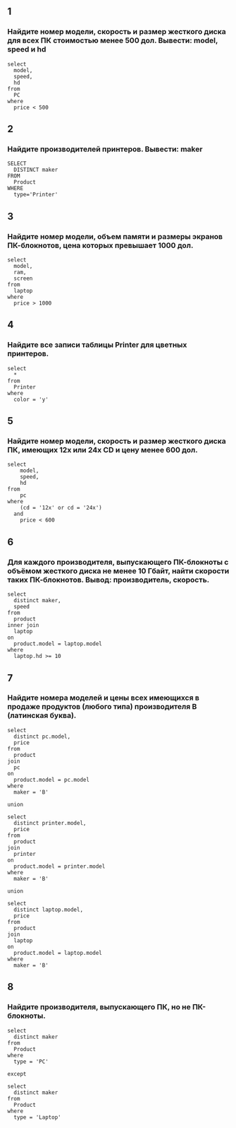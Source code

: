 ## 1
### Найдите номер модели, скорость и размер жесткого диска для всех ПК стоимостью менее 500 дол. Вывести: model, speed и hd

```
select 
  model, 
  speed, 
  hd
from 
  PC
where 
  price < 500
```

## 2 
### Найдите производителей принтеров. Вывести: maker

```
SELECT 
  DISTINCT maker
FROM 
  Product
WHERE 
  type='Printer'
```

## 3 
### Найдите номер модели, объем памяти и размеры экранов ПК-блокнотов, цена которых превышает 1000 дол.

```
select 
  model, 
  ram, 
  screen
from 
  laptop
where 
  price > 1000
```

## 4 
### Найдите все записи таблицы Printer для цветных принтеров.

```
select 
  * 
from 
  Printer 
where 
  color = 'y'
```

## 5 
### Найдите номер модели, скорость и размер жесткого диска ПК, имеющих 12x или 24x CD и цену менее 600 дол.

```
select 
    model, 
    speed, 
    hd 
from 
    pc
where 
    (cd = '12x' or cd = '24x') 
  and 
    price < 600
```

## 6 
### Для каждого производителя, выпускающего ПК-блокноты c объёмом жесткого диска не менее 10 Гбайт, найти скорости таких ПК-блокнотов. Вывод: производитель, скорость.

```
select 
  distinct maker,
  speed
from 
  product 
inner join 
  laptop 
on 
  product.model = laptop.model 
where 
  laptop.hd >= 10
```

## 7 
### Найдите номера моделей и цены всех имеющихся в продаже продуктов (любого типа) производителя B (латинская буква).

```
select 
  distinct pc.model,
  price 
from 
  product 
join 
  pc 
on 
  product.model = pc.model
where 
  maker = 'B'

union

select 
  distinct printer.model,
  price 
from 
  product
join 
  printer 
on 
  product.model = printer.model
where 
  maker = 'B'

union

select 
  distinct laptop.model,
  price 
from 
  product
join 
  laptop 
on 
  product.model = laptop.model
where 
  maker = 'B'
```


## 8
### Найдите производителя, выпускающего ПК, но не ПК-блокноты.

```
select 
  distinct maker 
from 
  Product
where 
  type = 'PC' 

except 

select 
  distinct maker 
from 
  Product
where 
  type = 'Laptop'
```
